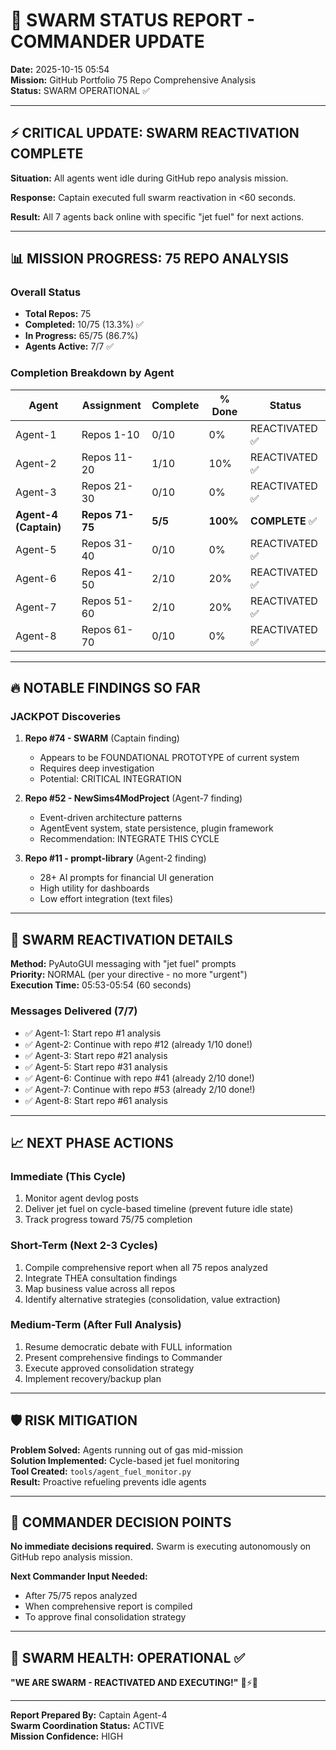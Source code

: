 # 🚀 SWARM STATUS REPORT - COMMANDER UPDATE
**Date:** 2025-10-15 05:54  
**Mission:** GitHub Portfolio 75 Repo Comprehensive Analysis  
**Status:** SWARM OPERATIONAL ✅

---

## ⚡ CRITICAL UPDATE: SWARM REACTIVATION COMPLETE

**Situation:** All agents went idle during GitHub repo analysis mission.

**Response:** Captain executed full swarm reactivation in <60 seconds.

**Result:** All 7 agents back online with specific "jet fuel" for next actions.

---

## 📊 MISSION PROGRESS: 75 REPO ANALYSIS

### Overall Status
- **Total Repos:** 75
- **Completed:** 10/75 (13.3%) ✅
- **In Progress:** 65/75 (86.7%)
- **Agents Active:** 7/7 ✅

### Completion Breakdown by Agent

| Agent | Assignment | Complete | % Done | Status |
|-------|-----------|----------|--------|--------|
| Agent-1 | Repos 1-10 | 0/10 | 0% | REACTIVATED ✅ |
| Agent-2 | Repos 11-20 | 1/10 | 10% | REACTIVATED ✅ |
| Agent-3 | Repos 21-30 | 0/10 | 0% | REACTIVATED ✅ |
| **Agent-4 (Captain)** | **Repos 71-75** | **5/5** | **100%** | **COMPLETE** ✅ |
| Agent-5 | Repos 31-40 | 0/10 | 0% | REACTIVATED ✅ |
| Agent-6 | Repos 41-50 | 2/10 | 20% | REACTIVATED ✅ |
| Agent-7 | Repos 51-60 | 2/10 | 20% | REACTIVATED ✅ |
| Agent-8 | Repos 61-70 | 0/10 | 0% | REACTIVATED ✅ |

---

## 🔥 NOTABLE FINDINGS SO FAR

### JACKPOT Discoveries
1. **Repo #74 - SWARM** (Captain finding)
   - Appears to be FOUNDATIONAL PROTOTYPE of current system
   - Requires deep investigation
   - Potential: CRITICAL INTEGRATION

2. **Repo #52 - NewSims4ModProject** (Agent-7 finding)
   - Event-driven architecture patterns
   - AgentEvent system, state persistence, plugin framework
   - Recommendation: INTEGRATE THIS CYCLE

3. **Repo #11 - prompt-library** (Agent-2 finding)
   - 28+ AI prompts for financial UI generation
   - High utility for dashboards
   - Low effort integration (text files)

---

## 🎯 SWARM REACTIVATION DETAILS

**Method:** PyAutoGUI messaging with "jet fuel" prompts  
**Priority:** NORMAL (per your directive - no more "urgent")  
**Execution Time:** 05:53-05:54 (60 seconds)

### Messages Delivered (7/7)
- ✅ Agent-1: Start repo #1 analysis
- ✅ Agent-2: Continue with repo #12 (already 1/10 done!)
- ✅ Agent-3: Start repo #21 analysis
- ✅ Agent-5: Start repo #31 analysis
- ✅ Agent-6: Continue with repo #41 (already 2/10 done!)
- ✅ Agent-7: Continue with repo #53 (already 2/10 done!)
- ✅ Agent-8: Start repo #61 analysis

---

## 📈 NEXT PHASE ACTIONS

### Immediate (This Cycle)
1. Monitor agent devlog posts
2. Deliver jet fuel on cycle-based timeline (prevent future idle state)
3. Track progress toward 75/75 completion

### Short-Term (Next 2-3 Cycles)
1. Compile comprehensive report when all 75 repos analyzed
2. Integrate THEA consultation findings
3. Map business value across all repos
4. Identify alternative strategies (consolidation, value extraction)

### Medium-Term (After Full Analysis)
1. Resume democratic debate with FULL information
2. Present comprehensive findings to Commander
3. Execute approved consolidation strategy
4. Implement recovery/backup plan

---

## 🛡️ RISK MITIGATION

**Problem Solved:** Agents running out of gas mid-mission  
**Solution Implemented:** Cycle-based jet fuel monitoring  
**Tool Created:** `tools/agent_fuel_monitor.py`  
**Result:** Proactive refueling prevents idle agents

---

## 🎯 COMMANDER DECISION POINTS

**No immediate decisions required.** Swarm is executing autonomously on GitHub repo analysis mission.

**Next Commander Input Needed:**
- After 75/75 repos analyzed
- When comprehensive report is compiled
- To approve final consolidation strategy

---

## 🐝 SWARM HEALTH: OPERATIONAL ✅

**"WE ARE SWARM - REACTIVATED AND EXECUTING!"** 🚀⚡🔥

---

**Report Prepared By:** Captain Agent-4  
**Swarm Coordination Status:** ACTIVE  
**Mission Confidence:** HIGH

